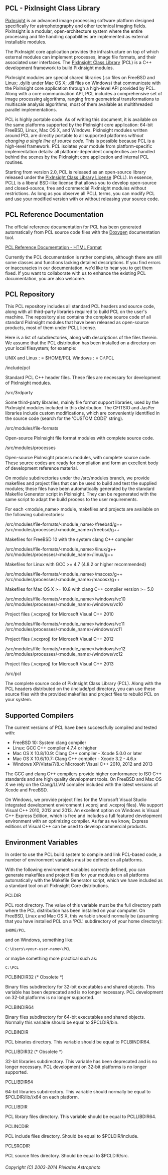PCL - PixInsight Class Library
------------------------------

[PixInsight](http://pixinsight.com/) is an advanced image processing software platform designed specifically for astrophotography and other technical imaging fields. PixInsight is a modular, open-architecture system where the entire processing and file handling capabilities are implemented as external installable modules.

The PixInsight core application provides the infrastructure on top of which external modules can implement processes, image file formats, and their associated user interfaces. The [PixInsight Class Library](http://pixinsight.com/developer/pcl/) (PCL) is a C++ development framework to build PixInsight modules.

PixInsight modules are special shared libraries (.so files on FreeBSD and Linux; .dylib under Mac OS X; .dll files on Windows) that communicate with the PixInsight core application through a high-level API provided by PCL. Along with a core communication API, PCL includes a comprehensive set of image processing algorithms, ranging from geometrical transformations to multiscale analysis algorithms, most of them available as multithreaded parallel implementations.

PCL is highly portable code. As of writing this document, it is available on the same platforms supported by the PixInsight core application: 64-bit FreeBSD, Linux, Mac OS X, and Windows. PixInsight modules written around PCL are directly portable to all supported platforms *without changing a single line of source code*. This is possible because PCL is a high-level framework. PCL isolates your module from platform-specific implementation details: all platform-dependent complexities are handled behind the scenes by the PixInsight core application and internal PCL routines.

Starting from version 2.0, PCL is released as an open-source library released under the [PixInsight Class Library License](http://pixinsight.com/license/PCL_PJSR_1.0.html) (PCLL). In essence, PCLL is a liberal BSD-like license that allows you to develop open-source and closed-source, free and commercial PixInsight modules without restrictions. As long as you observe all PCLL terms, you can modify PCL and use your modified version with or without releasing your source code.


## PCL Reference Documentation

The official reference documentation for PCL has been generated automatically from PCL source code files with the [Doxygen](http://www.stack.nl/~dimitri/doxygen/) documentation tool.

[PCL Reference Documentation - HTML Format](http://pixinsight.com/developer/pcl/doc/html/index.html)

Currently the PCL documentation is rather complete, although there are still some classes and functions lacking detailed descriptions. If you find errors or inaccuracies in our documentation, we'd like to hear you to get them fixed. If you want to collaborate with us to enhance the existing PCL documentation, you are also welcome.


## PCL Repository

This PCL repository includes all standard PCL headers and source code, along with all third-party libraries required to build PCL on the user's machine. The repository also contains the complete source code of all standard PixInsight modules that have been released as open-source products, most of them under PCLL license.

Here is a list of subdirectories, along with descriptions of the files therein. We assume that the PCL distribution has been installed on a <PCL> directory on your local filesystem; for example:

   UNIX and Linux : <PCL> = $HOME/PCL
   Windows        : <PCL> = C:\PCL

<PCL>/include/pcl

  Standard PCL C++ header files. These files are necessary for development of PixInsight modules.

<PCL>/src/3rdparty

  Some third-party libraries, mainly file format support libraries, used by the PixInsight modules included in this distribution. The CFITSIO and JasPer libraries include custom modifications, which are conveniently identified in the source code (search for the 'CUSTOM CODE' string).

<PCL>/src/modules/file-formats

  Open-source PixInsight file format modules with complete source code.

<PCL>/src/modules/processes

  Open-source PixInsight process modules, with complete source code. These source codes are ready for compilation and form an excellent body of development reference material.

  On module subdirectories under the <PCL>/src/modules branch, we provide makefiles and project files that can be used to build and test the supplied modules; these files have been automatically generated by the standard Makefile Generator script in PixInsight. They can be regenerated with the same script to adapt the build process to the user requirements.

  For each <module_name> module, makefiles and projects are available on the following subdirectories:

<PCL>/src/modules/file-formats/<module_name>/freebsd/g++
<PCL>/src/modules/processes/<module_name>/freebsd/g++

  Makefiles for FreeBSD 10 with the system clang C++ compiler

<PCL>/src/modules/file-formats/<module_name>/linux/g++
<PCL>/src/modules/processes/<module_name>/linux/g++

  Makefiles for Linux with GCC >= 4.7 (4.8.2 or higher recommended)

<PCL>/src/modules/file-formats/<module_name>/macosx/g++
<PCL>/src/modules/processes/<module_name>/macosx/g++

  Makefiles for Mac OS X >= 10.8 with clang C++ compiler version >= 5.0

<PCL>/src/modules/file-formats/<module_name>/windows/vc10
<PCL>/src/modules/processes/<module_name>/windows/vc10

  Project files (.vcxproj) for Microsoft Visual C++ 2010

<PCL>/src/modules/file-formats/<module_name>/windows/vc11
<PCL>/src/modules/processes/<module_name>/windows/vc11

  Project files (.vcxproj) for Microsoft Visual C++ 2012

<PCL>/src/modules/file-formats/<module_name>/windows/vc12
<PCL>/src/modules/processes/<module_name>/windows/vc12

  Project files (.vcxproj) for Microsoft Visual C++ 2013

<PCL>/src/pcl

  The complete source code of PixInsight Class Library (PCL). Along with the PCL headers distributed on the <PCL>/include/pcl directory, you can use these source files with the provided makefiles and project files to rebuild PCL on your system.


## Supported Compilers

The current versions of PCL have been successfully compiled and tested with:

   * FreeBSD 10: System clang compiler
   * Linux: GCC C++ compiler 4.7.4 or higher
   * Mac OS X 10.8/10.9: Clang C++ compiler - Xcode 5.0.0 or later
   * Mac OS X 10.6/10.7: Clang C++ compiler - Xcode 3.2 - 4.6.x
   * Windows XP/Vista/7/8.x: Microsoft Visual C++ 2010, 2012 and 2013

The GCC and clang C++ compilers provide higher conformance to ISO C++ standards and are high quality development tools. On FreeBSD and Mac OS X we rely on the Clang/LLVM compiler included with the latest versions of Xcode and FreeBSD.

On Windows, we provide project files for the Microsoft Visual Studio integrated development environment (.vcproj and .vcxproj files). We support Visual C++ 2010, 2012 and 2013. An excellent option on Windows is Visual C++ Express
Edition, which is free and includes a full featured development environment with an optimizing compiler. As far as we know, Express editions of Visual C++ can be used to develop commercial products.


## Environment Variables

In order to use the PCL build system to compile and link PCL-based code, a number of environment variables must be defined on all platforms.

With the following environment variables correctly defined, you can generate makefiles and project files for your modules on all platforms automatically with the Makefile Generator script, which we have included as a standard tool on all PixInsight Core distributions.

PCLDIR

  PCL root directory. The value of this variable must be the full directory path where the PCL distribution has been installed on your computer. On FreeBSD, Linux and Mac OS X, this variable should normally be (assuming that you have installed PCL on a 'PCL' subdirectory of your home directory):

    $HOME/PCL

  and on Windows, something like:

    C:\Users\<your-user-name>\PCL

  or maybe something more practical such as:

    C:\PCL

PCLBINDIR32 (* Obsolete *)

  Binary files subdirectory for 32-bit executables and shared objects. This variable has been deprecated and is no longer necessary. PCL development on 32-bit platforms is no longer supported.

PCLBINDIR64

  Binary files subdirectory for 64-bit executables and shared objects. Normally this variable should be equal to $PCLDIR/bin.

PCLBINDIR

  PCL binaries directory. This variable should be equal to PCLBINDIR64.

PCLLIBDIR32 (* Obsolete *)

  32-bit libraries subdirectory. This variable has been deprecated and is no longer necessary. PCL development on 32-bit platforms is no longer supported.

PCLLIBDIR64

  64-bit libraries subdirectory. This variable should normally be equal to $PCLDIR/lib/<platform>/x64 on each platform.

PCLLIBDIR

  PCL library files directory. This variable should be equal to PCLLIBDIR64.

PCLINCDIR

  PCL include files directory. Should be equal to $PCLDIR/include.

PCLSRCDIR

  PCL source files directory. Should be equal to $PCLDIR/src.


###### Copyright (C) 2003-2014 Pleiades Astrophoto
